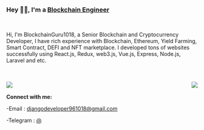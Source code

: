 
### Hey 👋🏽, I'm a [Blockchain Engineer](https://t.me/blockchainGuru1018)  

<br/>

Hi, I'm BlockchainGuru1018, a Senior Blockchain and Cryptocurrency Developer, I have rich experience with Blockchain, Ethereum, Yield Farming, Smart Contract, DEFI and NFT marketplace. I developed tons of websites successfully using React.js, Redux, web3.js, Vue.js, Express, Node.js, Laravel and etc.



  
<br>
<br>
  
  
<div>
  <img align="left" src="https://visitor-badge.laobi.icu/badge?page_id=blockchainGuru1018.blockchainGuru1018" />
  <img align="right" src="https://img.shields.io/github/followers/blockchainGuru1018?label=Follow&style=social" />
</div>

<br>

**Connect with me:**

 -Email : djangodeveloper961018@gmail.com
  
 -Telegram : [@](https://t.me/blockchainGuru1018)

